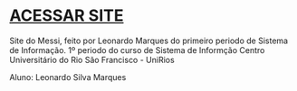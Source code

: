 # [ACESSAR SITE](https://leozinho14.github.io/Site-Messi/index.html)

Site do Messi, feito por Leonardo Marques do primeiro periodo de Sistema de Informação.
1º periodo do curso de Sistema de Informção
Centro Universitário do Rio São Francisco - UniRios

Aluno: Leonardo Silva Marques
